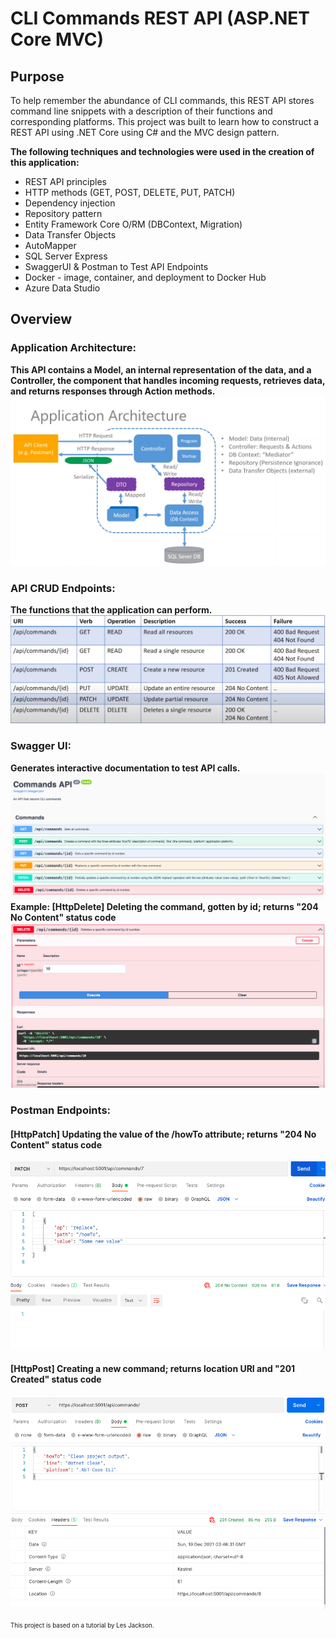 # CLI Commands REST API (ASP.NET Core MVC)
## Purpose
To help remember the abundance of CLI commands, this REST API stores command line snippets with a description of their functions and corresponding platforms. 
This project was built to learn how to construct a REST API using .NET Core using C# and the MVC design pattern. 

**The following techniques and technologies were used in the creation of this application:**
* REST API principles
* HTTP methods (GET, POST, DELETE, PUT, PATCH)
* Dependency injection
* Repository pattern
* Entity Framework Core O/RM (DBContext, Migration)
* Data Transfer Objects
* AutoMapper
* SQL Server Express
* SwaggerUI & Postman to Test API Endpoints
* Docker - image, container, and deployment to Docker Hub
* Azure Data Studio

## Overview
### Application Architecture:
**This API contains a Model, an internal representation of the data, and a Controller, the component that handles incoming requests, retrieves data, and returns responses through Action methods.**
![](images/Application%20Architecture.png)
### API CRUD Endpoints:
**The functions that the application can perform.**
![](images/API%20End%20points.png)
### Swagger UI:
**Generates interactive documentation to test API calls.**
![](images/SwaggerUI.png)
**Example: [HttpDelete] Deleting the command, gotten by id; returns "204 No Content" status code**
![](images/Swagger.png)
### Postman Endpoints:
#### [HttpPatch] Updating the value of the /howTo attribute; returns "204 No Content" status code 
![](images/Patch.png)
#### [HttpPost] Creating a new command; returns location URI and "201 Created" status code
![](images/Post.png)



<sub><sup>This project is based on a tutorial by Les Jackson.</sub></sup>

